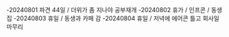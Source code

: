 -20240801 파견 44일 / 더위가 좀 지나야 공부재개
-20240802 휴가 / 인프콘 / 동생 집
-20240803 휴일 / 동생과 카페 감
-20240804 휴일 / 저녁에 에어콘 틀고 회사일 마무리
